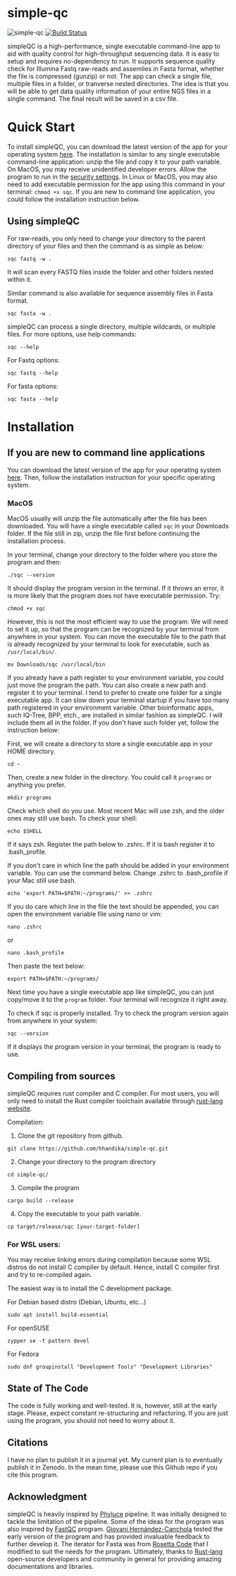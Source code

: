 # simple-qc
![simple-qc](https://github.com/hhandika/simple-qc/workflows/simple-qc/badge.svg)
[![Build Status](https://www.travis-ci.com/hhandika/simple-qc.svg?branch=main)](https://www.travis-ci.com/hhandika/simple-qc)


simpleQC is a high-performance, single executable command-line app to aid with quality control for high-throughput sequencing data. It is easy to setup and requires no-dependency to run. It supports sequence quality check for Illumina Fastq raw-reads and assemlies in Fasta format, whether the file is compressed (gunzip) or not. The app can check a single file, multiple files in a folder, or tranverse nested directories. The idea is that you will be able to get data quality information of your entire NGS files in a single command. The final result will be saved in a csv file.

# Quick Start
To install simpleQC, you can download the latest version of the app for your operating system [here](https://github.com/hhandika/simple-qc/releases). The installation is similar to any single executable command-line application: unzip the file and copy it to your path variable. On MacOS, you may receive unidentified developer errors. Allow the program to run in the [security settings](https://support.apple.com/en-us/HT202491). In Linux or MacOS, you may also need to add executable permission for the app using this command in your terminal: `chmod +x sqc`. If you are new to command line application, you could follow the installation instruction below.

## Using simpleQC

For raw-reads, you only need to change your directory to the parent directory of your files and then the command is as simple as below:

```
sqc fastq -w .
```

It will scan every FASTQ files inside the folder and other folders nested within it. 

Similar command is also available for sequence assembly files in Fasta format.

```
sqc fasta -w .
```

simpleQC can process a single directory, multiple wildcards, or multiple files. For more options, use help commands:

```
sqc --help
```

For Fastq options:

```
sqc fastq --help
```

For fasta options:

```
sqc fasta --help
```

# Installation
## If you are new to command line applications
You can download the latest version of the app for your operating system [here](https://github.com/hhandika/simple-qc/releases). Then, follow the installation instruction for your specific operating system.

### MacOS
MacOS usually will unzip the file automatically after the file has been downloaded. You will have a single executable called `sqc` in your Downloads folder. If the file still in zip, unzip the file first before continuing the installation process. 

In your terminal, change your directory to the folder where you store the program and then:

```
./sqc --version
```
It should display the program version in the terminal. If it throws an error, it is more likely that the program does not have executable permission. Try:

```
chmod +x sqc
```

However, this is not the most efficient way to  use the program. We will need to set it up, so that the program can be recognized by your terminal from anywhere in your system. You can move the executable file to the path that is already recognized by your terminal to look for executable, such as `/usr/local/bin/`.

```
mv Downloads/sqc /usr/local/bin
```

If you already have a path register to your environment variable, you could just move the program the path. You can also create a new path and register it to your terminal. I tend to prefer to create one folder for a single executable app.  It can slow down your terminal startup if you have too many path registered in your environment variable. Other bioinformatic apps, such IQ-Tree, BPP, etch., are installed in similar fashion as simpleQC. I will include them all in the folder. If you don't have such folder yet, follow the instruction below:

First, we will create a directory to store a single executable app in your HOME directory.

```
cd ~
```

Then, create a new folder in the directory. You could call it `programs` or anything you prefer.

```
mkdir programs
```

Check which shell do you use. Most recent Mac will use zsh, and the older ones may still use bash. To check your shell:

```
echo $SHELL
```

If it says zsh. Register the path below to .zshrc. If it is bash register it to .bash_profile. 

If you don't care in which line the path should be added in your environment variable. You can use the command below. Change .zshrc to .bash_profile if your Mac still use bash. 

```
echo 'export PATH=$PATH:~/programs/' >> .zshrc
```

If you do care which line in the file the text should be appended, you can open the environment variable file using nano or vim:

```
nano .zshrc
```

or 

```
nano .bash_profile
```

Then paste the text below:

```
export PATH=$PATH:~/programs/
```

Next time you have a single executable app like simpleQC, you can just copy/move it to the `program` folder. Your terminal will recognize it right away. 

To check if sqc is properly installed. Try to check the program version again from anywhere in your system:

```
sqc --version
```
If it displays the program version in your terminal, the program is ready to use.

## Compiling from sources
simpleQC requires rust compiler and C compiler. For most users, you will only need to install the Rust compiler toolchain available through [rust-lang website](https://www.rust-lang.org/tools/install).  

Compilation:

1. Clone the git repository from github.

```
git clone https://github.com/hhandika/simple-qc.git
```

2. Change your directory to the program directory

```
cd simple-qc/
```

3. Compile the program

```
cargo build --release
```

4. Copy the executable to your path variable. 

```
cp target/release/sqc [your-target-folder]
```

### For WSL users:

You may receive linking errors during compilation because some WSL distros do not install C compiler by default. Hence, install C compiler first and try to re-compiled again. 

The easiest way is to install the C development package. 

For Debian based distro (Debian, Ubuntu, etc...)
```
sudo apt install build-essential
```

For openSUSE
```
zypper se -t pattern devel
```

For Fedora
```
sudo dnf groupinstall "Development Tools" "Development Libraries"
```

## State of The Code
The code is fully working and well-tested. It is, however, still at the early stage. Please, expect constant re-structuring and refactoring. If you are just using the program, you should not need to worry about it. 

## Citations
I have no plan to publish it in a journal yet. My current plan is to eventually publish it in Zenodo. In the mean time, please use this Github repo if you cite this program.

## Acknowledgment
simpleQC is heavily inspired by [Phyluce](https://phyluce.readthedocs.io/en/latest/) pipeline. It was initially designed to tackle the limitation of the pipeline. Some of the ideas for the program was also inspired by [FastQC](https://www.bioinformatics.babraham.ac.uk/projects/fastqc/) program.  [Giovani Hernández-Canchola](https://scholar.google.com/citations?hl=en&user=B6rbNOEAAAAJ&view_op=list_works) tested the early version of the program and has provided invaluable feedback to further develop it. The iterator for Fasta was from [Rosetta Code](https://rosettacode.org/wiki/FASTA_format#Rust) that I modified to suit the needs for the program. Ultimately, thanks to [Rust-lang](https://www.rust-lang.org/) open-source developers and community in general for providing amazing documentations and libraries. 
